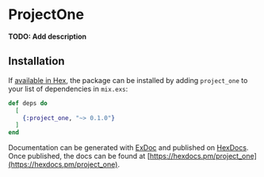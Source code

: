 # ProjectOne

**TODO: Add description**

## Installation

If [available in Hex](https://hex.pm/docs/publish), the package can be installed
by adding `project_one` to your list of dependencies in `mix.exs`:

```elixir
def deps do
  [
    {:project_one, "~> 0.1.0"}
  ]
end
```

Documentation can be generated with [ExDoc](https://github.com/elixir-lang/ex_doc)
and published on [HexDocs](https://hexdocs.pm). Once published, the docs can
be found at [https://hexdocs.pm/project_one](https://hexdocs.pm/project_one).

